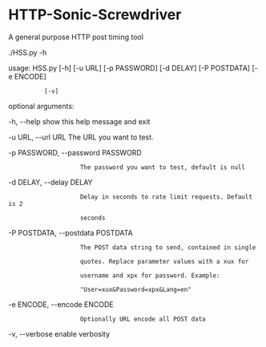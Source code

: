 # HTTP-Sonic-Screwdriver

A general purpose HTTP post timing tool


./HSS.py -h

usage: HSS.py [-h] [-u URL] [-p PASSWORD] [-d DELAY] [-P POSTDATA] [-e ENCODE]

              [-v]

optional arguments:

  -h, --help            show this help message and exit
  
  -u URL, --url URL     The URL you want to test.
  
  -p PASSWORD, --password PASSWORD
  
                        The password you want to test, default is null
                        
  -d DELAY, --delay DELAY
  
                        Delay in seconds to rate limit requests. Default is 2
                        
                        seconds
                        
  -P POSTDATA, --postdata POSTDATA
  
                        The POST data string to send, contained in single
                        
                        quotes. Replace parameter values with a xux for
                        
                        username and xpx for password. Example:
                        
                        "User=xux&Password=xpx&Lang=en"
                        
  -e ENCODE, --encode ENCODE
  
                        Optionally URL encode all POST data
                        
  -v, --verbose         enable verbosity
